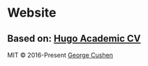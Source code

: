 # Website 

Based on: [Hugo Academic CV](https://github.com/HugoBlox/theme-academic-cv)
---

MIT © 2016-Present [George Cushen](https://georgecushen.com)

<!--START_SECTION:news-->
<!--Updated at 2025-10-05T01:57:10.421Z-->
<!--END_SECTION:news-->

